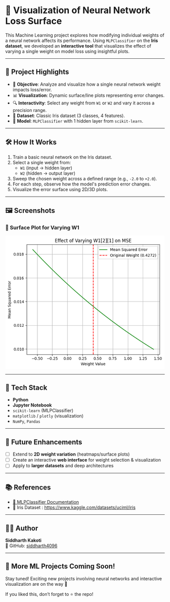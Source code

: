 # 🧠 Visualization of Neural Network Loss Surface

This Machine Learning project explores how modifying individual weights of a neural network affects its performance. Using `MLPClassifier` on the **Iris dataset**, we developed an **interactive tool** that visualizes the effect of varying a single weight on model loss using insightful plots.

---

## 📌 Project Highlights

- 🎯 **Objective**: Analyze and visualize how a single neural network weight impacts loss/error.
- 📊 **Visualization**: Dynamic surface/line plots representing error changes.
- 🔍 **Interactivity**: Select any weight from `W1` or `W2` and vary it across a precision range.
- 🌸 **Dataset**: Classic Iris dataset (3 classes, 4 features).
- 🧠 **Model**: `MLPClassifier` with 1 hidden layer from `scikit-learn`.

---

## 🛠️ How It Works

1. Train a basic neural network on the Iris dataset.
2. Select a single weight from:
   - `W1` (input → hidden layer)
   - `W2` (hidden → output layer)
3. Sweep the chosen weight across a defined range (e.g., `-2.0` to `+2.0`).
4. For each step, observe how the model's prediction error changes.
5. Visualize the error surface using 2D/3D plots.

---

## 🖼️ Screenshots

### 🔹 Surface Plot for Varying W1

![W1 Plot](https://github.com/siddharth4096/neural-network-loss-visualization/blob/643146f781de76edbb033e56f2d31c4958df22f7/output.png)

---

## 🧰 Tech Stack

- **Python**
- **Jupyter Notebook**
- `scikit-learn` (MLPClassifier)
- `matplotlib` / `plotly` (visualization)
- `NumPy`, `Pandas`

---

## 🚀 Future Enhancements

- [ ] Extend to **2D weight variation** (heatmaps/surface plots)
- [ ] Create an interactive **web interface** for weight selection & visualization
- [ ] Apply to **larger datasets** and deep architectures

---

## 📚 References

- [📘 MLPClassifier Documentation](https://scikit-learn.org/stable/modules/generated/sklearn.neural_network.MLPClassifier.html)
- 🌸 Iris Dataset : https://www.kaggle.com/datasets/uciml/iris

---

## 👨‍💻 Author

**Siddharth Kakoti**  
📎 GitHub: [siddharth4096](https://github.com/siddharth4096)

---


## 📢 More ML Projects Coming Soon!

Stay tuned! Exciting new projects involving neural networks and interactive visualization are on the way 🚀

If you liked this, don’t forget to ⭐ the repo!
